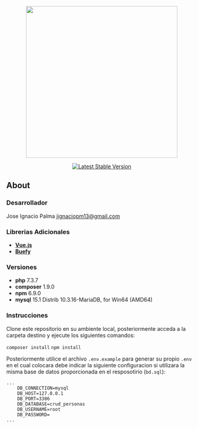 <p align="center"><img src="https://res.cloudinary.com/dtfbvvkyp/image/upload/v1566331377/laravel-logolockup-cmyk-red.svg" width="400"></p>

<p align="center">
<a href="https://packagist.org/packages/laravel/framework"><img src="https://poser.pugx.org/laravel/framework/v/stable.svg" alt="Latest Stable Version"></a>
</p>

## About

### Desarrollador

Jose Ignacio Palma [jignaciopm13@gmail.com](mailto:jignaciopm13@gmail.com)

### Librerias Adicionales

- **[Vue.js](https://vuejs.org/)**
- **[Buefy](https://buefy.org/)**

### Versiones

- **php** 7.3.7
- **composer** 1.9.0
- **npm** 6.9.0
- **mysql**  15.1 Distrib 10.3.16-MariaDB, for Win64 (AMD64)

### Instrucciones

Clone este repositorio en su ambiente local, posteriormente acceda a la carpeta destino y ejecute los siguientes comandos:

```composer install```
```npm install```

Posteriormente utilice el archivo `.env.example` para generar su propio `.env` en el cual colocara debe indicar la siguiente configuracion si utilizara la misma base de datos proporcionada en el resposotirio (`bd.sql`):

```
...
    DB_CONNECTION=mysql
    DB_HOST=127.0.0.1
    DB_PORT=3306
    DB_DATABASE=crud_personas
    DB_USERNAME=root
    DB_PASSWORD=
...
```
